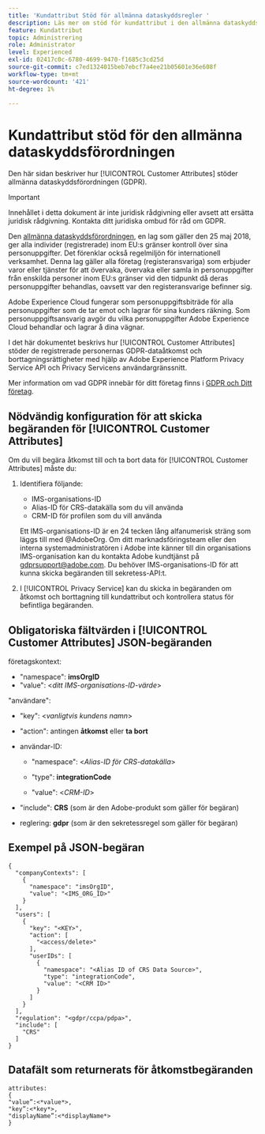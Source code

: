 ```yaml
---
title: 'Kundattribut Stöd för allmänna dataskyddsregler '
description: Läs mer om stöd för kundattribut i den allmänna dataskyddsförordningen
feature: Kundattribut
topic: Administrering
role: Administrator
level: Experienced
exl-id: 02417c0c-6780-4699-9470-f1685c3cd25d
source-git-commit: c7ed1324015beb7ebcf7a4ee21b05601e36e608f
workflow-type: tm+mt
source-wordcount: '421'
ht-degree: 1%

---
```


# Kundattribut stöd för den allmänna dataskyddsförordningen

Den här sidan beskriver hur [!UICONTROL Customer Attributes] stöder allmänna dataskyddsförordningen (GDPR).

>[!IMPORTANT]
>
>Innehållet i detta dokument är inte juridisk rådgivning eller avsett att ersätta juridisk rådgivning. Kontakta ditt juridiska ombud för råd om GDPR.

Den [allmänna dataskyddsförordningen](https://business.adobe.com/privacy/general-data-protection-regulation.html), en lag som gäller den 25 maj 2018, ger alla individer (registrerade) inom EU:s gränser kontroll över sina personuppgifter. Det förenklar också regelmiljön för internationell verksamhet. Denna lag gäller alla företag (registeransvariga) som erbjuder varor eller tjänster för att övervaka, övervaka eller samla in personuppgifter från enskilda personer inom EU:s gränser vid den tidpunkt då deras personuppgifter behandlas, oavsett var den registeransvarige befinner sig.

Adobe Experience Cloud fungerar som personuppgiftsbiträde för alla personuppgifter som de tar emot och lagrar för sina kunders räkning. Som personuppgiftsansvarig avgör du vilka personuppgifter Adobe Experience Cloud behandlar och lagrar å dina vägnar.

I det här dokumentet beskrivs hur [!UICONTROL Customer Attributes] stöder de registrerade personernas GDPR-dataåtkomst och borttagningsrättigheter med hjälp av Adobe Experience Platform Privacy Service API och Privacy Servicens användargränssnitt.

Mer information om vad GDPR innebär för ditt företag finns i [GDPR och Ditt företag](https://business.adobe.com/privacy/general-data-protection-regulation.html).

## Nödvändig konfiguration för att skicka begäranden för [!UICONTROL Customer Attributes]

Om du vill begära åtkomst till och ta bort data för [!UICONTROL Customer Attributes] måste du:

1. Identifiera följande:

   * IMS-organisations-ID
   * Alias-ID för CRS-datakälla som du vill använda
   * CRM-ID för profilen som du vill använda

   Ett IMS-organisations-ID är en 24 tecken lång alfanumerisk sträng som läggs till med @AdobeOrg. Om ditt marknadsföringsteam eller den interna systemadministratören i Adobe inte känner till din organisations IMS-organisation kan du kontakta Adobe kundtjänst på gdprsupport@adobe.com. Du behöver IMS-organisations-ID för att kunna skicka begäranden till sekretess-API:t.

1. I [!UICONTROL Privacy Service] kan du skicka in begäranden om åtkomst och borttagning till kundattribut och kontrollera status för befintliga begäranden.

## Obligatoriska fältvärden i [!UICONTROL Customer Attributes] JSON-begäranden

företagskontext:

* &quot;namespace&quot;: **imsOrgID**
* &quot;value&quot;: &lt;*ditt IMS-organisations-ID-värde*>

&quot;användare&quot;:

* &quot;key&quot;: &lt;*vanligtvis kundens namn*>

* &quot;action&quot;: antingen **åtkomst** eller **ta bort**

* användar-ID:

   * &quot;namespace&quot;: &lt;*Alias-ID för CRS-datakälla*>

   * &quot;type&quot;: **integrationCode**

   * &quot;value&quot;: &lt;*CRM-ID*>

* &quot;include&quot;: **CRS** (som är den Adobe-produkt som gäller för begäran)

* reglering: **gdpr** (som är den sekretessregel som gäller för begäran)

## Exempel på JSON-begäran

```
{
  "companyContexts": [
    {
      "namespace": "imsOrgID",
      "value": "<IMS_ORG_ID>"
    }
  ],
  "users": [
    {
      "key": "<KEY>",
      "action": [
        "<access/delete>"
      ],
      "userIDs": [
        {
          "namespace": "<Alias ID of CRS Data Source>",
          "type": "integrationCode",
          "value": "<CRM ID>"
        }
      ]
    }
  ],
  "regulation": "<gdpr/ccpa/pdpa>",
  "include": [
    "CRS"
  ]
}
```

## Datafält som returnerats för åtkomstbegäranden

```
attributes:
{
"value”:<*value*>,
"key”:<*key*>,
"displayName”:<*displayName*>
}
```
